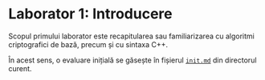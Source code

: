 # Laborator 1: Introducere


Scopul primului laborator este recapitularea sau familiarizarea cu
algoritmi criptografici de bază, precum și cu sintaxa C++.

În acest sens, o evaluare inițială se găsește în fișierul [`init.md`](file:///init.md)
din directorul curent.
